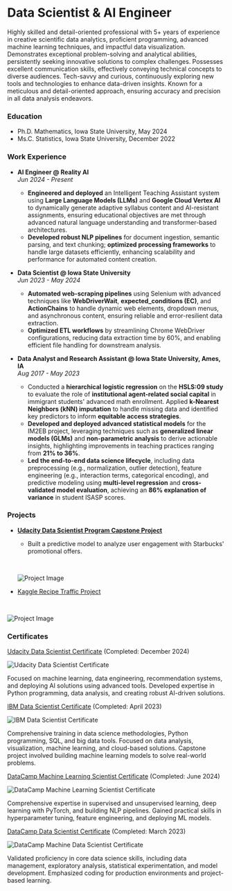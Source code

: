 
# Data Scientist & AI Engineer
Highly skilled and detail-oriented professional with 5+ years of experience in creative scientific data analytics, proficient programming, advanced machine learning techniques, and impactful data visualization. Demonstrates exceptional problem-solving and analytical abilities, persistently seeking innovative solutions to complex challenges. Possesses excellent communication skills, effectively conveying technical concepts to diverse audiences. Tech-savvy and curious, continuously exploring new tools and technologies to enhance data-driven insights. Known for a meticulous and detail-oriented approach, ensuring accuracy and precision in all data analysis endeavors.

### Education
- Ph.D. Mathematics, Iowa State University, May 2024
- Ms.C. Statistics, Iowa State University, December 2022


### Work Experience

- **AI Engineer @ Reality AI**  
  *Jun 2024 - Present*  
  - **Engineered and deployed** an Intelligent Teaching Assistant system using **Large Language Models (LLMs)** and **Google Cloud Vertex AI** to dynamically generate adaptive syllabus content and AI-resistant assignments, ensuring educational objectives are met through advanced natural language understanding and transformer-based architectures.
  - **Developed robust NLP pipelines** for document ingestion, semantic parsing, and text chunking; **optimized processing frameworks** to handle large datasets efficiently, enhancing scalability and performance for automated content creation.

- **Data Scientist @ Iowa State University**  
  *Jun 2023 - May 2024*  
  - **Automated web-scraping pipelines** using Selenium with advanced techniques like **WebDriverWait**, **expected_conditions (EC)**, and **ActionChains** to handle dynamic web elements, dropdown menus, and asynchronous content, ensuring reliable and error-resilient data extraction.
  - **Optimized ETL workflows** by streamlining Chrome WebDriver configurations, reducing data extraction time by 60%, and enabling efficient file handling for downstream analysis.

- **Data Analyst and Research Assistant @ Iowa State University, Ames, IA**  
  *Aug 2017 - May 2023*  
  - Conducted a **hierarchical logistic regression** on the **HSLS:09 study** to evaluate the role of **institutional agent-related social capital** in immigrant students' advanced math enrollment. Applied **k-Nearest Neighbors (kNN) imputation** to handle missing data and identified key predictors to inform **equitable access strategies**.
  - **Developed and deployed advanced statistical models** for the IM2EB project, leveraging techniques such as **generalized linear models (GLMs)** and **non-parametric analysis** to derive actionable insights, highlighting improvements in teaching practices ranging from **21% to 36%**.
  - **Led the end-to-end data science lifecycle**, including data preprocessing (e.g., normalization, outlier detection), feature engineering (e.g., interaction terms, categorical encoding), and predictive modeling using **multi-level regression** and **cross-validated model evaluation**, achieving an **86% explanation of variance** in student ISASP scores.


### Projects

- **[Udacity Data Scientist Program Capstone Project](https://coskunerden.github.io/Udacity_DS_Capstone_Project/)**
  - Built a predictive model to analyze user engagement with Starbucks' promotional offers.

  <br> <!-- Adds spacing -->

  ![Project Image](images/starbucks.jpg)


 - [Kaggle Recipe Traffic Project](https://coskunerden.github.io/Kaggle_recipe/)

  <br> <!-- Adds spacing -->

  ![Project Image](images/recipetraffic.webp)
  

### Certificates

<link rel="stylesheet" href="styles.css">

<div class="certificate-container">
  <!-- Row 1 -->
  <div class="certificate-row">
    <div class="certificate">
      <p><a href="https://www.udacity.com/certificate/e/78be004e-414d-11ef-b282-cb8cfd0cc463" target="_blank">
        Udacity Data Scientist Certificate</a> (Completed: December 2024)</p>
      <img src="https://raw.githubusercontent.com/CoskunErden/coskunerden.github.io/main/images/UdacityDataScientistCertificate.jpg" 
           alt="Udacity Data Scientist Certificate" 
           title="Focused on machine learning, data engineering, recommendation systems, and deploying AI solutions using advanced tools." />
      <p>Focused on machine learning, data engineering, recommendation systems, and deploying AI solutions using advanced tools. Developed expertise in Python programming, data analysis, and creating robust AI-driven solutions.</p>
    </div>
    <div class="certificate">
      <p><a href="https://www.coursera.org/account/accomplishments/specialization/certificate/ZLRN24S8TJES" target="_blank">
        IBM Data Scientist Certificate</a> (Completed: April 2023)</p>
      <img src="https://raw.githubusercontent.com/CoskunErden/coskunerden.github.io/main/images/IBMDataScientistCertificate.jpg" 
           alt="IBM Data Scientist Certificate" 
           title="Comprehensive training in data science methodologies, Python programming, SQL, and big data tools." />
      <p>Comprehensive training in data science methodologies, Python programming, SQL, and big data tools. Focused on data analysis, visualization, machine learning, and cloud-based solutions. Capstone project involved building machine learning models to solve real-world problems.</p>
    </div>
  </div>

  <!-- Row 2 -->
  <div class="certificate-row">
    <div class="certificate">
      <p><a href="https://www.datacamp.com/statement-of-accomplishment/track/f108efec1dfd7a23657a814ff4db852e2c78b942?raw=1" target="_blank">
        DataCamp Machine Learning Scientist Certificate</a> (Completed: June 2024)</p>
      <img src="https://raw.githubusercontent.com/CoskunErden/coskunerden.github.io/main/images/MachineLearningScientistCertificate.jpg" 
           alt="DataCamp Machine Learning Scientist Certificate" 
           title="Focused on PyTorch, with expertise in supervised and unsupervised learning, deep learning, and machine learning solutions." />
      <p>Comprehensive expertise in supervised and unsupervised learning, deep learning with PyTorch, and building NLP pipelines. Gained practical skills in hyperparameter tuning, feature engineering, and deploying ML models.</p>
    </div>
    <div class="certificate">
      <p><a href="https://www.datacamp.com/certificate/DS0025883108500" target="_blank">
        DataCamp Data Scientist Certificate</a> (Completed: March 2023)</p>
      <img src="https://raw.githubusercontent.com/CoskunErden/coskunerden.github.io/main/images/DataCampDataScientistProfessional.jpg" 
           alt="DataCamp Machine Data Scientist Certificate" 
           title="Validated proficiency in core data science skills, including data management, exploratory analysis, and statistical experimentation." />
      <p>Validated proficiency in core data science skills, including data management, exploratory analysis, statistical experimentation, and model development. Emphasized coding for production environments and project-based learning.</p>
    </div>
  </div>
</div>
